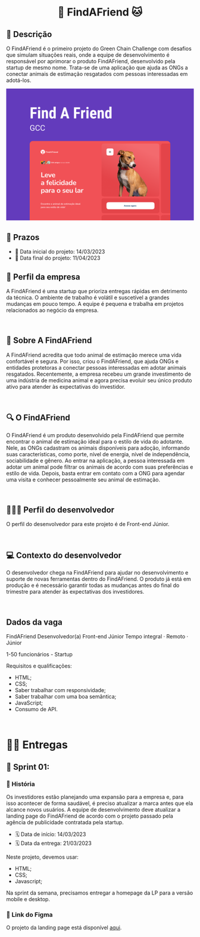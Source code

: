 <h1 align="center"> 🐶 FindAFriend 🐱 </h1>

## 📝 Descrição

O FindAFriend é o primeiro projeto do Green Chain Challenge com desafios que simulam situações reais, onde a equipe de desenvolvimento é responsável por aprimorar o produto FindAFriend, desenvolvido pela startup de mesmo nome. Trata-se de uma aplicação que ajuda as ONGs a conectar animais de estimação resgatados com pessoas interessadas em adotá-los.

<img alt="Desafio mobile first" src="./assets/images/capa.png" width="auto">

## 📅 Prazos

- 📅 Data inicial do projeto: 14/03/2023
- 📅 Data final do projeto: 11/04/2023


## 🏢 Perfil da empresa

A FindAFriend é uma startup que prioriza entregas rápidas em detrimento da técnica. O ambiente de trabalho é volátil e suscetível a grandes mudanças em pouco tempo. A equipe é pequena e trabalha em projetos relacionados ao negócio da empresa.

<br>

## 🐾 Sobre A FindAFriend

A FindAFriend acredita que todo animal de estimação merece uma vida confortável e segura. Por isso, criou o FindAFriend, que ajuda ONGs e entidades protetoras a conectar pessoas interessadas em adotar animais resgatados. Recentemente, a empresa recebeu um grande investimento de uma indústria de medicina animal e agora precisa evoluir seu único produto ativo para atender às expectativas do investidor.

<br>

## 🔍 O FindAFriend

O FindAFriend é um produto desenvolvido pela FindAFriend que permite encontrar o animal de estimação ideal para o estilo de vida do adotante. Nele, as ONGs cadastram os animais disponíveis para adoção, informando suas características, como porte, nível de energia, nível de independência, sociabilidade e gênero. Ao entrar na aplicação, a pessoa interessada em adotar um animal pode filtrar os animais de acordo com suas preferências e estilo de vida. Depois, basta entrar em contato com a ONG para agendar uma visita e conhecer pessoalmente seu animal de estimação.

<br>


## 👩🏽‍💻 Perfil do desenvolvedor

O perfil do desenvolvedor para este projeto é de Front-end Júnior.

<br>


## 💻 Contexto do desenvolvedor

O desenvolvedor chega na FindAFriend para ajudar no desenvolvimento e suporte de novas ferramentas dentro do FindAFriend. O produto já está em produção e é necessário garantir todas as mudanças antes do final do trimestre para atender às expectativas dos investidores.

<br>

## Dados da vaga

FindAFriend
Desenvolvedor(a) Front-end Júnior
Tempo integral · Remoto · Júnior

1-50 funcionários - Startup

Requisitos e qualificações:

- HTML;
- CSS;
- Saber trabalhar com responsividade;
- Saber trabalhar com uma boa semântica;
- JavaScript;
- Consumo de API.

<br>


# 🏃‍♂️ Entregas

## 🚀 Sprint 01:

### 📖 História

Os investidores estão planejando uma expansão para a empresa e, para isso acontecer de forma saudável, é preciso atualizar a marca antes que ela alcance novos usuários. A equipe de desenvolvimento deve atualizar a landing page do FindAFriend de acordo com o projeto passado pela agência de publicidade contratada pela startup.

- 🗓️ Data de início: 14/03/2023
- 🗓️ Data da entrega: 21/03/2023

Neste projeto, devemos usar:
- HTML;
- CSS; 
- Javascript;

Na sprint da semana, precisamos entregar a homepage da LP para a versão mobile e desktop.


### 🔗 Link do Figma

O projeto da landing page está disponível <a href="https://www.figma.com/community/file/1219640728562616972/GCC-%231---FindAFriend" target="_blank">aqui</a>.